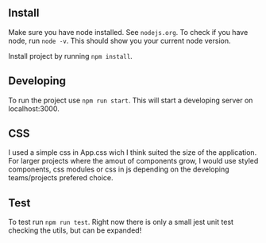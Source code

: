 ## Install
Make sure you have node installed. See `nodejs.org`.
To check if you have node, run `node -v`. This should show you your current node version.

Install project by running `npm install`.

## Developing
To run the project use `npm run start`.
This will start a developing server on localhost:3000.

## CSS
I used a simple css in App.css wich I think suited the size of the application.
For larger projects where the amout of components grow, I would use styled components,
css modules or css in js depending on the developing teams/projects prefered choice.

## Test
To test run `npm run test`.
Right now there is only a small jest unit test checking the utils, but can be expanded!